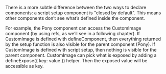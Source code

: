 There is a more subtle difference between the two ways to declare components: a script setup
component is "closed by default". This means other components don’t see what’s defined inside the component.

For example, the Pony component can access the CustomImage component (by using refs, as we’ll see in a following chapter). If CustomImage is defined with defineComponent, then everything returned by the setup function is also visible for the parent component (Pony). If CustomImage is defined with script setup, then nothing is visible for the parent component. CustomImage can pick what is exposed by adding a defineExpose({ key: value }) helper. Then the exposed value will be accessible as key.
